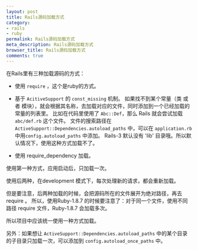 ```yaml
---
layout: post
title: Rails源码加载方式
category:
- rails
- ruby
permalink: Rails源码加载方式
meta_description: Rails源码加载方式
browser_title: Rails源码加载方式
comments: true
---
```


在Rails里有三种加载源码的方式：

 * 使用 `require` ，这个是ruby的方式。

 * 基于 `AcitiveSupport` 的 `const_missing` 机制。
   如果找不到某个常量（类 或者 模块），就会根据其名称，去加载对应的文件，同时添加到一个已经加载的常量的列表里。
   比如在代码里使用了 `Abc::Def`，那么 Rails 就会尝试加载 `abc/def.rb` 这个文件。
   文件的搜索路径在`ActiveSupport::Dependencies.autoload_paths`
   中，可以在 `application.rb` 中用`config.autoload_paths` 中添加。
   Rails-3 默认没有 'lib' 目录哦。所以默认情况下，使用这种方式加载不了。

 * 使用 require_dependency 加载。

使用第一种方式，应用启动后，只加载一次。

使用后两种，在development 模式下，每次处理新的请求，都会重新加载。

但是要注意，后两种加载的时候，会把源码所在的文件展开为绝对路径，再去 require 。
所以，使用Ruby-1.8.7 的时候要注意了：对于同一个文件，使用不同路径 require 文件，Ruby-1.8.7 会加载多次。

所以项目中应该统一使用一种方式加载。


另外：如果想让 `ActiveSupport::Dependencies.autoload_paths`
中的某个目录的子目录只加载一次，可以添加到 `config.autoload_once_paths` 中。
